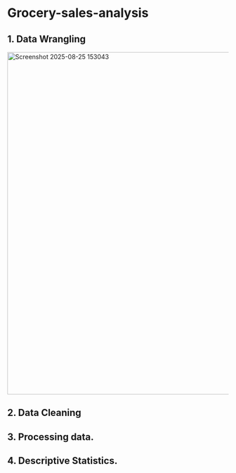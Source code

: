 # Grocery-sales-analysis

## 1. Data Wrangling

<img width="1184" height="777" alt="Screenshot 2025-08-25 153043" src="https://github.com/user-attachments/assets/5a25a5fa-29c6-4f04-b661-554cc4a4ab20" />

## 2. Data Cleaning

## 3. Processing data.

## 4. Descriptive Statistics.
